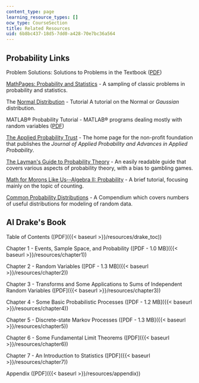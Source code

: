 ```yaml
---
content_type: page
learning_resource_types: []
ocw_type: CourseSection
title: Related Resources
uid: 6b8bc437-18d5-7dd0-a428-70e7bc36a564
---
```


Probability Links
-----------------

Problem Solutions: Solutions to Problems in the Textbook ([PDF](http://www.athenasc.com/probsolved.pdf))

[MathPages: Probability and Statistics](http://www.mathpages.com/home/iprobabi.htm) - A sampling of classic problems in probability and statistics.

The [Normal Distribution](http://en.wikipedia.org/wiki/Normal_distribution) - Tutorial A tutorial on the Normal or _Gaussian_ distribution.

MATLAB® Probability Tutorial - MATLAB® programs dealing mostly with random variables ([PDF](http://jkcray.maths.ul.ie/ms4327/manuals/MolerMatlabManual/Random.pdf))

[The Applied Probability Trust](http://www.appliedprobability.org/) - The home page for the non-profit foundation that publishes the _Journal of Applied Probability and Advances in Applied Probability_.

[The Layman's Guide to Probability Theory](http://www.probabilitytheory.info/) - An easily readable guide that covers various aspects of probability theory, with a bias to gambling games.

[Math for Morons Like Us--Algebra II: Probability](https://www.techlearning.com/resources/math-for-morons-like-us-algebra-ii) - A brief tutorial, focusing mainly on the topic of counting.

[Common Probability Distributions](http://www.causascientia.org/math_stat/Dists/Compendium.html) - A Compendium which covers numbers of useful distributions for modeling of random data.

Al Drake's Book
---------------

Table of Contents ([PDF]({{< baseurl >}}/resources/drake_toc))

Chapter 1 - Events, Sample Space, and Probability ([PDF - 1.0 MB]({{< baseurl >}}/resources/chapter1))

Chapter 2 - Random Variables ([PDF - 1.3 MB]({{< baseurl >}}/resources/chapter2))

Chapter 3 - Transforms and Some Applications to Sums of Independent Random Variables ([PDF]({{< baseurl >}}/resources/chapter3))

Chapter 4 - Some Basic Probabilistic Processes ([PDF - 1.2 MB]({{< baseurl >}}/resources/chapter4))

Chapter 5 - Discrete-state Markov Processes ([PDF - 1.3 MB]({{< baseurl >}}/resources/chapter5))

Chapter 6 - Some Fundamental Limit Theorems ([PDF]({{< baseurl >}}/resources/chapter6))

Chapter 7 - An Introduction to Statistics ([PDF]({{< baseurl >}}/resources/chapter7))

Appendix ([PDF]({{< baseurl >}}/resources/appendix))